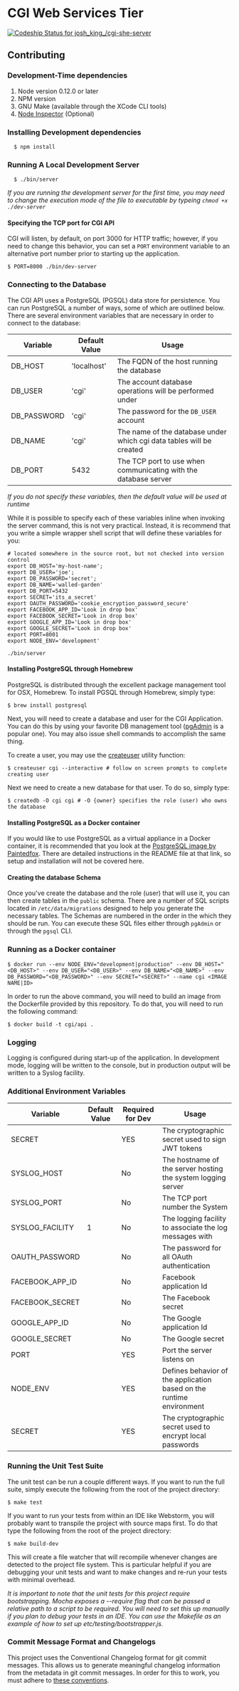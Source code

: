# CGI Web Services Tier

[ ![Codeship Status for josh_king_/cgi-she-server](https://codeship.com/projects/105187a0-a218-0133-f6ea-1ece657cc271/status?branch=master)](https://codeship.com/projects/128764)


## Contributing

### Development-Time dependencies

1. Node version 0.12.0 or later
2. NPM version
3. GNU Make (available through the XCode CLI tools)
4. [Node Inspector](https://github.com/node-inspector/node-inspector) (Optional)

### Installing Development dependencies

      $ npm install

### Running A Local Development Server

      $ ./bin/server

*If you are running the development server for the first time, you may need to change the execution mode of the file to executable by typeing `chmod +x ./dev-server`*

#### Specifying the TCP port for CGI API

CGI will listen, by default, on port 3000 for HTTP traffic; however, if you need to change this behavior, you can set a `PORT` environment variable to an alternative port number prior to starting up the application.

    $ PORT=8000 ./bin/dev-server

### Connecting to the Database

The CGI API uses a PostgreSQL (PGSQL) data store for persistence. You can run PostgreSQL a number of ways, some of which are outlined below. There are several environment variables that are necessary in order to connect to the database:

Variable | Default Value | Usage
-------- | ------------- | -----------------------------------------
DB_HOST  | 'localhost'   | The FQDN of the host running the database
DB_USER  | 'cgi'      | The account database operations will be performed under
DB_PASSWORD | 'cgi'   | The password for the `DB_USER` account
DB_NAME  | 'cgi'      | The name of the database under which cgi data tables will be created
DB_PORT  | 5432       | The TCP port to use when communicating with the database server

*If you do not specify these variables, then the default value will be used at runtime*

While it is possible to specify each of these variables inline when invoking the server command, this is not very practical. Instead, it is recommend that you write a simple wrapper shell script that will define these variables for you:

```shell
# located somewhere in the source root, but not checked into version control
export DB_HOST='my-host-name';
export DB_USER='joe';
export DB_PASSWORD='secret';
export DB_NAME='walled-garden'
export DB_PORT=5432
export SECRET='its_a_secret'
export OAUTH_PASSWORD='cookie_encryption_password_secure'
export FACEBOOK_APP_ID='Look in drop box'
export FACEBOOK_SECRET='Look in drop box'
export GOOGLE_APP_ID='Look in drop box'
export GOOGLE_SECRET='Look in drop box'
export PORT=8001
export NODE_ENV='development'

./bin/server

```

#### Installing PostgreSQL through Homebrew

PostgreSQL is distributed through the excellent package management tool for OSX, Homebrew. To install PGSQL through Homebrew, simply type:

    $ brew install postgresql

Next, you will need to create a database and user for the CGI Application. You can do this by using your favorite DB management tool ([pgAdmin](http://www.pgadmin.org/) is a popular one). You may also issue shell commands to accomplish the same thing.

To create a user, you may use the [createuser](http://www.postgresql.org/docs/current/static/sql-createuser.html) utility function:

    $ createuser cgi --interactive # follow on screen prompts to complete creating user

Next we need to create a new database for that user. To do so, simply type:

    $ createdb -O cgi cgi # -O {owner} specifies the role (user) who owns the database

#### Installing PostgreSQL as a Docker container

If you would like to use PostgreSQL as a virtual appliance in a Docker container, it is recommended that you look at the [PostgreSQL image by Paintedfox](https://hub.docker.com/r/paintedfox/postgresql/). There are detailed instructions in the README file at that link, so setup and installation will not be covered here.

#### Creating the database Schema

Once you've create the database and the role (user) that will use it, you can then create tables in the `public` schema. There are a number of SQL scripts located in `/etc/data/migrations` designed to help you generate the necessary tables. The Schemas are numbered in the order in the which they should be run. You can execute these SQL files either through `pgAdmin` or through the `pgsql` CLI.

### Running as a Docker container

    $ docker run --env NODE_ENV="development|production" --env DB_HOST="<DB_HOST>" --env DB_USER="<DB_USER>" --env DB_NAME="<DB_NAME>" --env DB_PASSWORD="<DB_PASSWORD>" --env SECRET="<SECRET>" --name cgi <IMAGE NAME|ID>

In order to run the above command, you will need to build an image from the Dockerfile provided by this repository. To do that, you will need to run the following command:

    $ docker build -t cgi/api .

### Logging

Logging is configured during start-up of the application. In development mode, logging will be written to the console, but in production output will be written to a Syslog facility.

### Additional Environment Variables


Variable        | Default Value   | Required for Dev  | Usage
--------        | -------------   | ----------------  | ------------------------------
SECRET          | <NONE>          | YES               | The cryptographic secret used to sign JWT tokens
SYSLOG_HOST     | <NONE>          | No                | The hostname of the server hosting the system logging server
SYSLOG_PORT     | <NONE>          | No                | The TCP port number the System
SYSLOG_FACILITY | 1               | No                | The logging facility to associate the log messages with
OAUTH_PASSWORD  | <NONE>          | No                |  The password for all OAuth authentication
FACEBOOK_APP_ID | <NONE>          | No                |  Facebook application Id
FACEBOOK_SECRET | <NONE>          | No                |  The Facebook secret
GOOGLE_APP_ID   | <NONE>          | No                |  The Google application Id
GOOGLE_SECRET   | <NONE>          | No                |  The Google secret
PORT            | <NONE>          | YES               |  Port the server listens on
NODE_ENV        | <NONE>          | YES               |  Defines behavior of the application based on the runtime environment
SECRET          | <NONE>          | YES               |  The cryptographic secret used to encrypt local passwords


### Running the Unit Test Suite

The unit test can be run a couple different ways. If you want to run the full suite, simply execute the following from the root of the project directory:

    $ make test

If you want to run your tests from within an IDE like Webstorm, you will probably want to transpile the project with source maps first. To do that type the following from the root of the project directory:

    $ make build-dev

This will create a file watcher that will recompile whenever changes are detected to the project file system. This is particular helpful if you are debugging your unit tests and want to make changes and re-run your tests with minimal overhead.

*It is important to note that the unit tests for this project require bootstrapping. Mocha exposes a --require flag that can be passed a relative path to a script to be required.  You will need to set this up manually if you plan to debug your tests in an IDE. You can use the Makefile as an example of how to set up etc/testing/bootstrapper.js.*


### Commit Message Format and Changelogs

This project uses the Conventional Changelog format for git commit messages. This allows us to generate meaningful changelog information from the metadata in git commit messages. In order for this to work, you must adhere to [these conventions](https://github.com/angular/angular.js/blob/master/CONTRIBUTING.md#commit).
